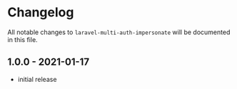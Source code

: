 # Changelog

All notable changes to `laravel-multi-auth-impersonate` will be documented in this file.

## 1.0.0 - 2021-01-17

- initial release
